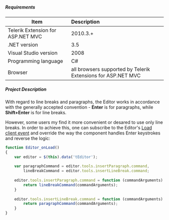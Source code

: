 ##### **Requirements** #####
|Item                               |Description|
|----------                         |:-------------|
|Telerik Extension for ASP.NET MVC  |2010.3.+ |
|.NET version                       |3.5| 
|Visual Studio version              |2008| 
|Programming language               |C#|
|Browser                            |all browsers supported by Telerik Extensions for ASP.NET MVC|

##### **Project Description** #####
With regard to line breaks and paragraphs, the Editor works in accordance with the generally accepted convention - **Enter** is for paragraphs, while **Shift+Enter** is for line breaks.

However, some users my find it more convenient or desared to use only line breaks. In order to achieve this, one can subscribe to the Editor's [Load client event](http://www.telerik.com/help/aspnet-mvc/telerik-ui-components-editor-client-api-and-events.html#OnLoad) and override the way the component handles Enter keystrokes and reverse the logic:
```JavaScript
function Editor_onLoad()
{
    var editor = $(this).data('tEditor');
     
    var paragraphCommand = editor.tools.insertParagraph.command,
        lineBreakCommand = editor.tools.insertLineBreak.command;
 
    editor.tools.insertParagraph.command = function (commandArguments) {
        return lineBreakCommand(commandArguments);
    }
 
    editor.tools.insertLineBreak.command = function (commandArguments) {
        return paragraphCommand(commandArguments);
    }
}
```